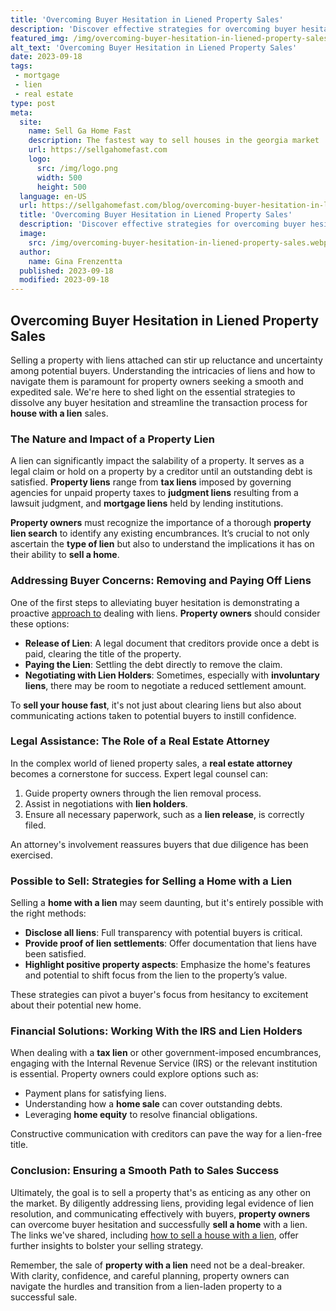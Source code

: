 ```yaml
---
title: 'Overcoming Buyer Hesitation in Liened Property Sales'
description: 'Discover effective strategies for overcoming buyer hesitation in lien property sales. Gain valuable insights and boost your confidence as a seller.'
featured_img: /img/overcoming-buyer-hesitation-in-liened-property-sales.webp
alt_text: 'Overcoming Buyer Hesitation in Liened Property Sales'
date: 2023-09-18
tags:
 - mortgage
 - lien
 - real estate
type: post
meta:
  site:
    name: Sell Ga Home Fast
    description: The fastest way to sell houses in the georgia market
    url: https://sellgahomefast.com
    logo:
      src: /img/logo.png
      width: 500
      height: 500
  language: en-US
  url: https://sellgahomefast.com/blog/overcoming-buyer-hesitation-in-liened-property-sales
  title: 'Overcoming Buyer Hesitation in Liened Property Sales'
  description: 'Discover effective strategies for overcoming buyer hesitation in lien property sales. Gain valuable insights and boost your confidence as a seller.'
  image:
    src: /img/overcoming-buyer-hesitation-in-liened-property-sales.webp
  author:
    name: Gina Frenzentta
  published: 2023-09-18
  modified: 2023-09-18
---
```



## Overcoming Buyer Hesitation in Liened Property Sales

Selling a property with liens attached can stir up reluctance and uncertainty among potential buyers. Understanding the intricacies of liens and how to navigate them is paramount for property owners seeking a smooth and expedited sale. We're here to shed light on the essential strategies to dissolve any buyer hesitation and streamline the transaction process for **house with a lien** sales.

### The Nature and Impact of a Property Lien

A lien can significantly impact the salability of a property. It serves as a legal claim or hold on a property by a creditor until an outstanding debt is satisfied. **Property liens** range from **tax liens** imposed by governing agencies for unpaid property taxes to **judgment liens** resulting from a lawsuit judgment, and **mortgage liens** held by lending institutions.

**Property owners** must recognize the importance of a thorough **property lien search** to identify any existing encumbrances. It’s crucial to not only ascertain the **type of lien** but also to understand the implications it has on their ability to **sell a home**.

### Addressing Buyer Concerns: Removing and Paying Off Liens

One of the first steps to alleviating buyer hesitation is demonstrating a proactive [approach   to](https://sellgahomefast.com/blog/case-studies-success-stories-in-selling-liened-homes) dealing with liens. **Property owners** should consider these options:
  - **Release of Lien**: A legal document that creditors provide once a debt is paid, clearing the title of the property.
  - **Paying the Lien**: Settling the debt directly to remove the claim.
  - **Negotiating with Lien Holders**: Sometimes, especially with **involuntary liens**, there may be room to negotiate a reduced settlement amount.

To **sell your house fast**, it's not just about clearing liens but also about communicating actions taken to potential buyers to instill confidence.

### Legal Assistance: The Role of a Real Estate Attorney

In the complex world of liened property sales, a **real estate attorney** becomes a cornerstone for success. Expert legal counsel can:

1. Guide property owners through the lien removal process.
2. Assist in negotiations with **lien holders**.
3. Ensure all necessary paperwork, such as a **lien release**, is correctly filed.

An attorney's involvement reassures buyers that due diligence has been exercised.

### Possible to Sell: Strategies for Selling a Home with a Lien

Selling a **home with a lien** may seem daunting, but it's entirely possible with the right methods:
  - **Disclose all liens**: Full transparency with potential buyers is critical.
  - **Provide proof of lien settlements**: Offer documentation that liens have been satisfied.
  - **Highlight positive property aspects**: Emphasize the home's features and potential to shift focus from the lien to the property’s value.

These strategies can pivot a buyer's focus from hesitancy to excitement about their potential new home.

### Financial Solutions: Working With the IRS and Lien Holders

When dealing with a **tax lien** or other government-imposed encumbrances, engaging with the Internal Revenue Service (IRS) or the relevant institution is essential. Property owners could explore options such as:
  - Payment plans for satisfying liens.
  - Understanding how a **home sale** can cover outstanding debts.
  - Leveraging **home equity** to resolve financial obligations.

Constructive communication with creditors can pave the way for a lien-free title.

### Conclusion: Ensuring a Smooth Path to Sales Success

Ultimately, the goal is to sell a property that's as enticing as any other on the market. By diligently addressing liens, providing legal evidence of lien resolution, and communicating effectively with buyers, **property owners** can overcome buyer hesitation and successfully **sell a home** with a lien. The links we've shared, including [how to sell a house with a lien](https://www.wearehomebuyers.com/blog/sell-a-house-with-a-lien/), offer further insights to bolster your selling strategy.

Remember, the sale of **property with a lien** need not be a deal-breaker. With clarity, confidence, and careful planning, property owners can navigate the hurdles and transition from a lien-laden property to a successful sale.